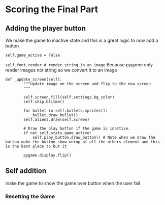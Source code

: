 # Scoring the Final Part

## Adding the player button
We make the game to inactive state and this is a great logic to now add a button 

``` self.game_active = False ```

```self.font.render # render string in an image```
Because pygame only render images not string so we convert it to an image

``` 
def _update_screen(self):
        """Update image on the screen and flip to the new screen
        """
        
        self.screen.fill(self.settings.bg_color)
        self.ship.blitme()

        for bullet in self.bullets.sprites():
            bullet.draw_bullet()
        self.aliens.draw(self.screen)

        # Draw the play button if the game is inactive.
        if not self.stats.game_active:
            self.play_button.draw_button() # Note when we draw the button make the button show ontop of all the others element and this is the best place to but it

        pygame.display.flip() 
```

## Self addition 
make the game to show the game over button when the user fail

### Resetting the Game